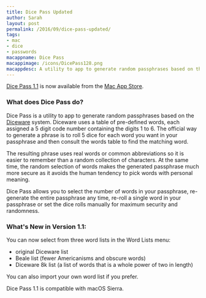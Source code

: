 ```yaml
---
title: Dice Pass Updated
author: Sarah
layout: post
permalink: /2016/09/dice-pass-updated/
tags:
- mac
- dice
- passwords
macappname: Dice Pass
macappimage: /icons/DicePass128.png
macappdesc: A utility to app to generate random passphrases based on the Diceware system.
---
```


[Dice Pass 1.1][1] is now available from the [Mac App Store][2].

### What does Dice Pass do?

Dice Pass is a utility to app to generate random passphrases based on the [Diceware][3] system. Diceware uses a table of pre-defined words, each assigned a 5 digit code number containing the digits 1 to 6. The official way to generate a phrase is to roll 5 dice for each word you want in your passphrase and then consult the words table to find the matching word.

The resulting phrase uses real words or common abbreviations so it is easier to remember than a random collection of characters. At the same time, the random selection of words makes the generated passphrase much more secure as it avoids the human tendency to pick words with personal meaning.

Dice Pass allows you to select the number of words in your passphrase, re-generate the entire passphrase any time, re-roll a single word in your passphrase or set the dice rolls manually for maximum security and randomness.


### What's New in Version 1.1:

You can now select from three word lists in the Word Lists menu:

* original Diceware list
* Beale list (fewer Americanisms and obscure words)
* Diceware 8k list (a list of words that is a whole power of two in length)

You can also import your own word list if you prefer.

Dice Pass 1.1 is compatible with macOS Sierra.


[1]: /dicepass/
[2]: https://itunes.apple.com/app/dice-pass/id997688302
[3]: http://world.std.com/~reinhold/diceware.html
